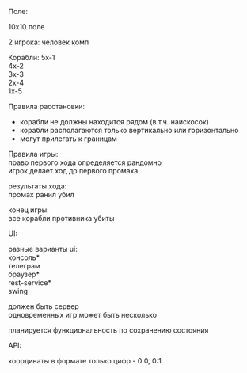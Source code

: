 Поле:

10x10 поле

2 игрока:
человек
комп

Корабли: 
5x-1  
4х-2  
3х-3  
2х-4  
1х-5  

Правила расстановки:
* корабли не должны находится рядом (в т.ч. наискосок)
* корабли располагаются только вертикально или горизонтально
* могут прилегать к границам

Правила игры:  
право первого хода определяется рандомно  
игрок делает ход до первого промаха  

результаты хода:  
    промах
    ранил
    убил


конец игры:  
все корабли противника убиты


UI:

разные варианты ui:  
консоль*  
телеграм  
браузер*  
rest-service*  
swing  

должен быть сервер  
одновременных игр может быть несколько

планируется функциональность по сохранению состояния


API:

координаты в формате только цифр - 0:0, 0:1







